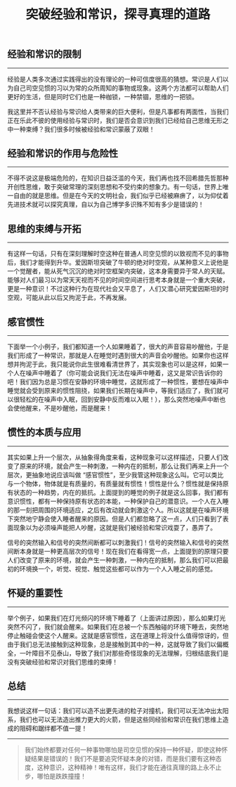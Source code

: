 ﻿---
layout: post
title: "突破经验和常识，探寻真理的道路"
categories: misc
---
## 经验和常识的限制

---

经验是人类多次通过实践得出的没有理论的一种可信度很高的猜想。常识是人们以为自己司空见惯的习以为常的众所周知的事物或现象。这两个方法都可以帮助人们更好的生活，但是同时它们也是一种枷锁，一种禁锢，思维的一把锁。

我这里并不否认经验与常识给人类带来的巨大便利，但是凡事都有两面性，当我们正在乐此不彼的使用经验与常识时，我们是否会意识到我们已经给自己思维无形之中一种束缚？我们很多时候被经验和常识蒙蔽了双眼！

## 经验和常识的作用与危险性

---

不得不说这是极端危险的，在知识日益泛滥的今天，我们再也找不回希腊先哲那种开创性思维，敢于突破常理的深刻思想和不受约束的想象力。有一句话，世界上唯一自由的就是思维。但是在今天的文明社会，我们似乎已经被麻痹了，以为仰仗着先进技术就可以探究真理，自以为自己博学多识殊不知有多少是错误的！

## 思维的束缚与开拓

---

有这样一句话，只有在深刻理解时空这种在普通人司空见惯的以致视而不见的事物后，我们才能得到升华。爱因斯坦突破了牛顿的绝对时空观，从某种意义上说他是一个觉醒者，能从死气沉沉的绝对时空框架内突破，这本身需要异于常人的天赋。能够对人们最习以为常天天视而不见的时间空间进行思考本身就是一个重大突破，更是一种意识！不过这种行为在现代社会又平息了，人们又潜心研究爱因斯坦的时空观，可能从此以后又拘泥于此，不再发展。

## 感官惯性

---

下面举一个小例子，我们都知道一个人如果睡着了，很大的声音容易吵醒他，于是我们形成了一种常识，那就是人在睡觉时遇到很大的声音会吵醒他。如果你也这样想并拘泥于此，我只能说你此生很难看清世界了，其实现象也可以是这样，如果一个人在噪声中睡着了（你可能会说我们无法在噪声中睡着，这又是常识告诉你的吧！我们因为总是习惯在安静的环境中睡觉，这就形成了一种惯性，要想在噪声中睡觉就会受到原来的惯性阻挠，如果我们长期在噪声中，等我们适应了，我们就可以很轻松的在噪声中入眠，回到安静中反而难以入眠！），那么突然地噪声中断也会使他醒来，不是吵醒他，而是醒来！

## 惯性的本质与应用

---

其实如果上升一个层次，从抽象得角度来看，这种现象可以这样描述，只要人们改变了原来的环境，就会产生一种刺激，一种内在的抵制，那么让我们再来上升一个层次，更抽象地说应该叫做 “感官惯性”，至少我管这种现象这么叫。它可以类比与一个物体，物体就是有质量的，有质量就有惯性！惯性是什么？惯性就是保持原有状态的一种趋势，内在的抵抗。上面提到的睡觉的例子就是这么回事，我们都有意识惯性，都有一种保持原有状态的本能，一种保护自己的潜意识。一个人在入睡的那一刻把周围的环境适应，之后有改动就会刺激这个人。所以这就是在噪声环境下突然地宁静会使入睡者醒来的原因。但是人们都忽略了这一点，人们只看到了表面现象以为必须噪声能把人吵醒，这就是我们被经验和常识戏耍了，愚弄了。

信号的突然输入和信号的突然间断都可以刺激我们！信号的突然输入和信号的突然间断本身就是一种更高层次的信号！现在我们在看得宽一点，上面提到的原理只要人们改变了原来的环境，就会产生一种刺激，一种内在的抵制，那么我们可以把最初的环境换一个，听觉、视觉、触觉这些都可以作为一个人入睡之前的感觉。

## 怀疑的重要性

---

举个例子，如果我们在灯光频闪的环境下睡着了（上面讲过原因），那么如果灯光突然不闪了，我们就会醒来。如果我们在总被一个东西触碰的环境下睡去，突然地停止触碰会使这个人醒来。这就是感官惯性，这在道理上将没什么值得惊讶的，但由于我们总无法接触到这种现象，总是接触到其中的一种，这就导致了我们以偏概全，一叶障目不见泰山，导致了我们对那些奇怪现象的无法理解，归根结底我们是没有突破经验和常识对我们思维的束缚！

## 总结

---

我想说这样一句话：我们可以造不出更先进的粒子对撞机，我们可以无法冲出太阳系，我们也可以无法造出推力更大的火箭，但是这些同经验和常识在我们思维上造成的阻碍和踞绊都不值一提！

---

> 我们始终都要对任何一种事物哪怕是司空见惯的保持一种怀疑，即使这种怀疑结果是错误的！我们不是要追究怀疑本身的对错，而是我们要有这种态度，这种意识，这种精神！唯有这样，我们才能在通往真理的路上永不止步，哪怕是跌跌撞撞！
